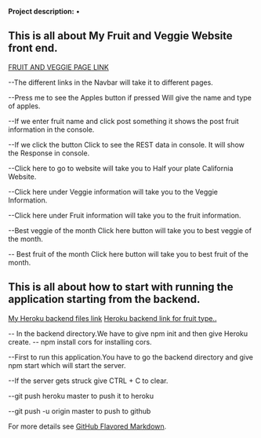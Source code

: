 
**Project description:** •	

## This is all about My Fruit and Veggie Website front end.

[FRUIT AND VEGGIE PAGE LINK](https://renujaishankar.github.io/Feb11thFrontEndRepository/)

--The different links in the Navbar will take it to different pages.

--Press me to see the Apples button if pressed Will give the name and type of apples.

--If we enter fruit name and click post something it shows the post fruit information in the console.

--If we click the button Click to see the REST data in console. It will show the Response in console.

--Click here to go to website will take you to Half your plate California Website.

--Click here under Veggie information will take you to the Veggie Information.

--Click here under Fruit information will take you to the fruit information.

--Best veggie of the month Click here button will take you to best veggie of the month.

-- Best fruit of the month Click here button will take you to best fruit of the month.



## This is all about how to start with running the application starting from the backend.

[My Heroku backend files link](https://still-thicket-63557.herokuapp.com/data)
[Heroku backend link for fruit type..](https://still-thicket-63557.herokuapp.com/fruits/type)

-- In the backend directory.We have to give npm init
and then give Heroku create.
-- npm install cors for installing cors.

--First to run this application.You have to go the backend directory and give npm start which will start the server.

--If the server gets struck give CTRL + C to clear.

--git push heroku master to push it to heroku

--git push -u origin master to push to github






For more details see [GitHub Flavored Markdown](https://guides.github.com/features/mastering-markdown/).

